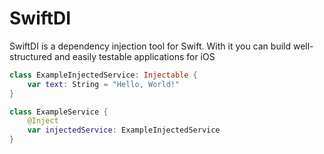 # SwiftDI

SwiftDI is a dependency injection tool for Swift. With it you can build well-structured and easily testable applications for iOS

```swift
class ExampleInjectedService: Injectable {
    var text: String = "Hello, World!"
}

class ExampleService {
    @Inject
    var injectedService: ExampleInjectedService
}

```
